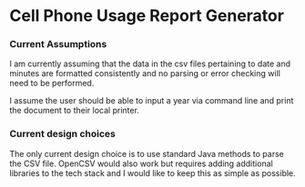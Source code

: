# Cell Phone Usage Report Generator

### Current Assumptions
I am currently assuming that the data in the csv files pertaining to 
date and minutes are formatted consistently and no parsing or error checking
will need to be performed.

I assume the user should be able to input a year via command line and print the
document to their local printer.

### Current design choices

The only current design choice is to use standard Java methods to parse the CSV file.
OpenCSV would also work but requires adding additional libraries to the tech stack and
I would like to keep this as simple as possible.
